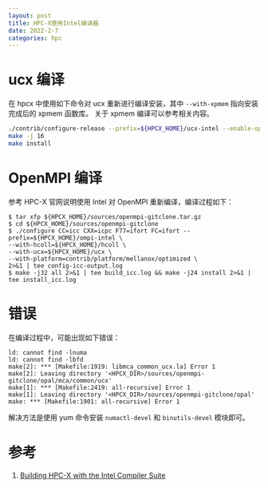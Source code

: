 ```yaml
---
layout: post
title: HPC-X使用Intel编译器
date: 2022-2-7
categories: hpc
---
```


# ucx 编译

在 hpcx 中使用如下命令对 ucx 重新进行编译安装，其中 `--with-xpmem` 指向安装完成后的 xpmem 函数库。
关于 xpmem 编译可以参考相关内容。

```bash
./contrib/configure-release --prefix=${HPCX_HOME}/ucx-intel --enable-optimizations --enable-mt CC=icc CXX=icpc
make -j 16
make install
```

# OpenMPI 编译

参考 HPC-X 官网说明使用 Intel 对 OpenMPI 重新编译，编译过程如下：

```
$ tar xfp ${HPCX_HOME}/sources/openmpi-gitclone.tar.gz
$ cd ${HPCX_HOME}/sources/openmpi-gitclone
$ ./configure CC=icc CXX=icpc F77=ifort FC=ifort --prefix=${HPCX_HOME}/ompi-intel \
--with-hcoll=${HPCX_HOME}/hcoll \
--with-ucx=${HPCX_HOME}/ucx \
--with-platform=contrib/platform/mellanox/optimized \
2>&1 | tee config-icc-output.log
$ make -j32 all 2>&1 | tee build_icc.log && make -j24 install 2>&1 | tee install_icc.log
```

# 错误

在编译过程中，可能出现如下错误：

```
ld: cannot find -lnuma
ld: cannot find -lbfd
make[2]: *** [Makefile:1919: libmca_common_ucx.la] Error 1
make[2]: Leaving directory '<HPCX_DIR>/sources/openmpi-gitclone/opal/mca/common/ucx'
make[1]: *** [Makefile:2419: all-recursive] Error 1
make[1]: Leaving directory '<HPCX_DIR>/sources/openmpi-gitclone/opal'
make: *** [Makefile:1901: all-recursive] Error 1
```

解决方法是使用 yum 命令安装 `numactl-devel` 和 `binutils-devel` 模块即可。

# 参考

1. [Building HPC-X with the Intel Compiler Suite](https://docs.mellanox.com/display/HPCXv29/Installing+and+Loading+HPC-X#InstallingandLoadingHPCX-BuildingHPC-XwiththeIntelCompilerSuite)
